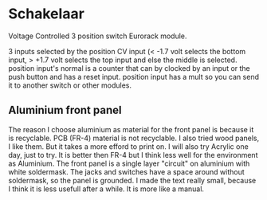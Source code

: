# Schakelaar
Voltage Controlled 3 position switch Eurorack module.

3 inputs selected by the position CV input (< -1.7 volt selects the bottom input, > +1.7 volt selects the top input and else the middle is selected.
position input's normal is a counter that can by clocked by an input or the push button and has a reset input.
position input has a mult so you can send it to another switch or other modules.

## Aluminium front panel
The reason I choose aluminium as material for the front panel is because it is recyclable. PCB (FR-4) material is not recyclable.
I also tried wood panels, I like them. But it takes a more efford to print on. I will also try Acrylic one day, just to try. It is better then FR-4 but I think less well for the environment as Aluminium.
The front panel is a single layer "circuit" on aluminium with white soldermask. The jacks and switches have a space around without soldermask, so the panel is grounded.
I made the text really small, because I think it is less usefull after a while. It is more like a manual.
